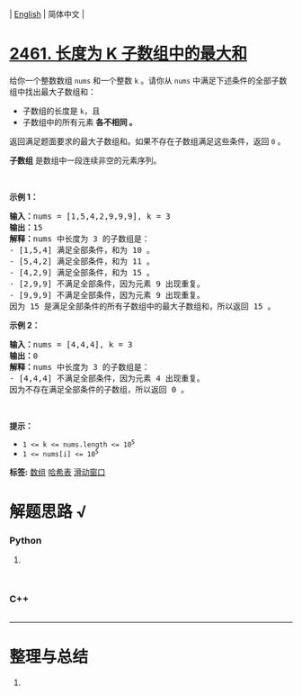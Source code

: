 | [English](README_EN.md) | 简体中文 |

# [2461. 长度为 K 子数组中的最大和](https://leetcode.cn/problems/maximum-sum-of-distinct-subarrays-with-length-k)
<p>给你一个整数数组 <code>nums</code> 和一个整数 <code>k</code> 。请你从 <code>nums</code> 中满足下述条件的全部子数组中找出最大子数组和：</p>

<ul>
	<li>子数组的长度是 <code>k</code>，且</li>
	<li>子数组中的所有元素 <strong>各不相同 。</strong></li>
</ul>

<p>返回满足题面要求的最大子数组和。如果不存在子数组满足这些条件，返回 <code>0</code> 。</p>

<p><strong>子数组</strong> 是数组中一段连续非空的元素序列。</p>

<p>&nbsp;</p>

<p><strong>示例 1：</strong></p>

<pre><strong>输入：</strong>nums = [1,5,4,2,9,9,9], k = 3
<strong>输出：</strong>15
<strong>解释：</strong>nums 中长度为 3 的子数组是：
- [1,5,4] 满足全部条件，和为 10 。
- [5,4,2] 满足全部条件，和为 11 。
- [4,2,9] 满足全部条件，和为 15 。
- [2,9,9] 不满足全部条件，因为元素 9 出现重复。
- [9,9,9] 不满足全部条件，因为元素 9 出现重复。
因为 15 是满足全部条件的所有子数组中的最大子数组和，所以返回 15 。
</pre>

<p><strong>示例 2：</strong></p>

<pre><strong>输入：</strong>nums = [4,4,4], k = 3
<strong>输出：</strong>0
<strong>解释：</strong>nums 中长度为 3 的子数组是：
- [4,4,4] 不满足全部条件，因为元素 4 出现重复。
因为不存在满足全部条件的子数组，所以返回 0 。
</pre>

<p>&nbsp;</p>

<p><strong>提示：</strong></p>

<ul>
	<li><code>1 &lt;= k &lt;= nums.length &lt;= 10<sup>5</sup></code></li>
	<li><code>1 &lt;= nums[i] &lt;= 10<sup>5</sup></code></li>
</ul>

**标签:**  [数组](https://leetcode.cn/tag/array) [哈希表](https://leetcode.cn/tag/hash-table) [滑动窗口](https://leetcode.cn/tag/sliding-window) 
# 解题思路 √

### Python

1. 

```python

```


```python

```

### C++

```cpp

```

---



# 整理与总结

1. 